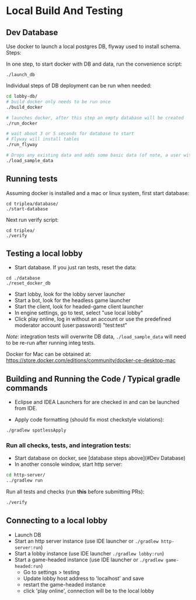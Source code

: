 # Local Build And Testing

## Dev Database
Use docker to launch a local postgres DB, flyway used to install schema. Steps:

In one step, to start docker with DB and data, run the convenience script:
```
./launch_db
```

Individual steps of DB deployment can be run when needed:
```bash
cd lobby-db/
# build docker only needs to be run once
./build_docker

# launches docker, after this step an empty database will be created
./run_docker

# wait about 3 or 5 seconds for database to start
# Flyway will install tables
./run_flyway

# Drops any existing data and adds some basic data (of note, a user with name and password 'test')
./load_sample_data
```

## Running tests

Assuming docker is installed and a mac or linux system, first start database:
```
cd triplea/database/
./start-database
```

Next run verify script:
```
cd triplea/
./verify
```

## Testing a local lobby

* Start database. If you just ran tests, reset the data:
```
cd ./database
./reset_docker_db
```
* Start lobby, look for the lobby server launcher
* Start a bot, look for the headless game launcher
* Start the client, look for headed-game client launcher
* In engine settings, go to test, select "use local lobby"
* Click play online, log in without an account or use the predefined
  moderator account (user:password) "test:test"

*Note*: integration tests will overwrite DB data, `./load_sample_data` will need to be re-run after running integ tests.

Docker for Mac can be obtained at: https://store.docker.com/editions/community/docker-ce-desktop-mac

## Building and Running the Code  / Typical gradle commands
- Eclipse and IDEA Launchers for are checked in and can be launched from IDE.

- Apply code formatting (should fix most checkstyle violations):
```bash
./gradlew spotlessApply
```

### Run all checks, tests, and integration tests:
- Start database on docker, see [database steps above](#Dev Database)
- In another console window, start http server:
```bash
cd http-server/
../gradlew run
```
Run all tests and checks (run **this** before submitting PRs):
```bash
./verify
```

## Connecting to a local lobby

- Launch DB
- Start an http server instance (use IDE launcher  or `./gradlew http-server:run`)
- Start a lobby instance (use IDE launcher  `./gradlew lobby:run`)
- Start a game-headed instance (use IDE launcher or `./gradlew game-headed:run`)
  - Go to settings > testing
  - Update lobby host address to 'localhost' and save
  - restart the game-headed instance
  - click 'play online', connection will be to the local lobby

